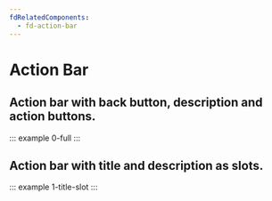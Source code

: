 ```yaml
---
fdRelatedComponents:
  - fd-action-bar
---
```


# Action Bar

## Action bar with back button, description and action buttons.

::: example 0-full
:::


## Action bar with title and description as slots.

::: example 1-title-slot
:::
